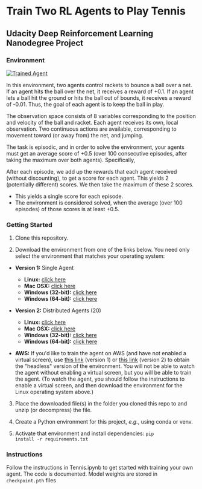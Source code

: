 # Train Two RL Agents to Play Tennis
## Udacity Deep Reinforcement Learning Nanodegree Project

### Environment
<a target="_blank" rel="noopener noreferrer" href="https://user-images.githubusercontent.com/10624937/42135623-e770e354-7d12-11e8-998d-29fc74429ca2.gif"><img src="https://user-images.githubusercontent.com/10624937/42135623-e770e354-7d12-11e8-998d-29fc74429ca2.gif" alt="Trained Agent" title="Trained Agent" style="max-width:100%;"></a>

In this environment, two agents control rackets to bounce a ball over a net. If an agent hits the ball over the net, it receives a reward of +0.1. If an agent lets a ball hit the ground or hits the ball out of bounds, it receives a reward of -0.01. Thus, the goal of each agent is to keep the ball in play.

The observation space consists of 8 variables corresponding to the position and velocity of the ball and racket. Each agent receives its own, local observation. Two continuous actions are available, corresponding to movement toward (or away from) the net, and jumping.

The task is episodic, and in order to solve the environment, your agents must get an average score of +0.5 (over 100 consecutive episodes, after taking the maximum over both agents). Specifically,

After each episode, we add up the rewards that each agent received (without discounting), to get a score for each agent. This yields 2 (potentially different) scores. We then take the maximum of these 2 scores.
 - This yields a single score for each episode.
 - The environment is considered solved, when the average (over 100 episodes) of those scores is at least +0.5.
 
### Getting Started
1. Clone this repository.

2. Download the environment from one of the links below. You need only select the environment that matches your operating system:

 - **Version 1:** Single Agent

    - **Linux:** <a href="https://s3-us-west-1.amazonaws.com/udacity-drlnd/P2/Reacher/one_agent/Reacher_Linux.zip">click here</a>
    - **Mac OSX:** <a href="https://s3-us-west-1.amazonaws.com/udacity-drlnd/P2/Reacher/one_agent/Reacher.app.zip">click here</a>
    - **Windows (32-bit):** <a href="https://s3-us-west-1.amazonaws.com/udacity-drlnd/P2/Reacher/one_agent/Reacher_Windows_x86.zip">click here</a>
    - **Windows (64-bit):** <a href="https://s3-us-west-1.amazonaws.com/udacity-drlnd/P2/Reacher/one_agent/Reacher_Windows_x86_64.zip">click here</a>

- **Version 2:** Distributed Agents (20)

    - **Linux:** <a href="https://s3-us-west-1.amazonaws.com/udacity-drlnd/P2/Reacher/Reacher_Linux.zip">click here</a>
    - **Mac OSX:** <a href="https://s3-us-west-1.amazonaws.com/udacity-drlnd/P2/Reacher/Reacher.app.zip">click here</a>
    - **Windows (32-bit):** <a href="https://s3-us-west-1.amazonaws.com/udacity-drlnd/P2/Reacher/Reacher_Windows_x86.zip">click here</a>
    - **Windows (64-bit):** <a href="https://s3-us-west-1.amazonaws.com/udacity-drlnd/P2/Reacher/Reacher_Windows_x86_64.zip">click here</a>

 - **AWS:** If you'd like to train the agent on AWS (and have not enabled a virtual screen), use <a href="https://s3-us-west-1.amazonaws.com/udacity-drlnd/P2/Reacher/one_agent/Reacher_Linux_NoVis.zip">this link</a> (version 1) or <a href="https://s3-us-west-1.amazonaws.com/udacity-drlnd/P2/Reacher/Reacher_Linux_NoVis.zip">this link</a> (version 2) to obtain the "headless" version of the environment. You will not be able to watch the agent without enabling a virtual screen, but you will be able to train the agent. (To watch the agent, you should follow the instructions to enable a virtual screen, and then download the environment for the Linux operating system above.)

3. Place the downloaded file(s) in the folder you cloned this repo to and unzip (or decompress) the file.

4. Create a Python environment for this project, *e.g.*, using conda or venv.

5. Activate that environment and install dependencies: <code>pip install -r requirements.txt</code>

### Instructions
Follow the instructions in Tennis.ipynb to get started with training your own agent. The code is documented. Model weights are stored in <code>checkpoint.pth</code> files
